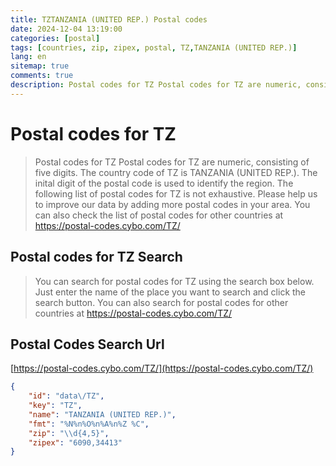 ```yaml
---
title: TZTANZANIA (UNITED REP.) Postal codes 
date: 2024-12-04 13:19:00
categories: [postal]
tags: [countries, zip, zipex, postal, TZ,TANZANIA (UNITED REP.)]
lang: en
sitemap: true
comments: true
description: Postal codes for TZ Postal codes for TZ are numeric, consisting of five digits. The country code of TZ is TANZANIA (UNITED REP.). The inital digit of the postal code is used to identify the region. The following list of postal codes for TZ is not exhaustive. Please help us to improve our data by adding more postal codes in your area. You can also check the list of postal codes for other countries at https://postal-codes.cybo.com/TZ/
---
```


# Postal codes for TZ
> Postal codes for TZ Postal codes for TZ are numeric, consisting of five digits. The country code of TZ is TANZANIA (UNITED REP.). The inital digit of the postal code is used to identify the region. The following list of postal codes for TZ is not exhaustive. Please help us to improve our data by adding more postal codes in your area. You can also check the list of postal codes for other countries at https://postal-codes.cybo.com/TZ/

## Postal codes for TZ Search 
> You can search for postal codes for TZ using the search box below. Just enter the name of the place you want to search and click the search button. You can also search for postal codes for other countries at https://postal-codes.cybo.com/TZ/

## Postal Codes Search Url

[https://postal-codes.cybo.com/TZ/](https://postal-codes.cybo.com/TZ/)
```json
{
    "id": "data\/TZ",
    "key": "TZ",
    "name": "TANZANIA (UNITED REP.)",
    "fmt": "%N%n%O%n%A%n%Z %C",
    "zip": "\\d{4,5}",
    "zipex": "6090,34413"
}
```

